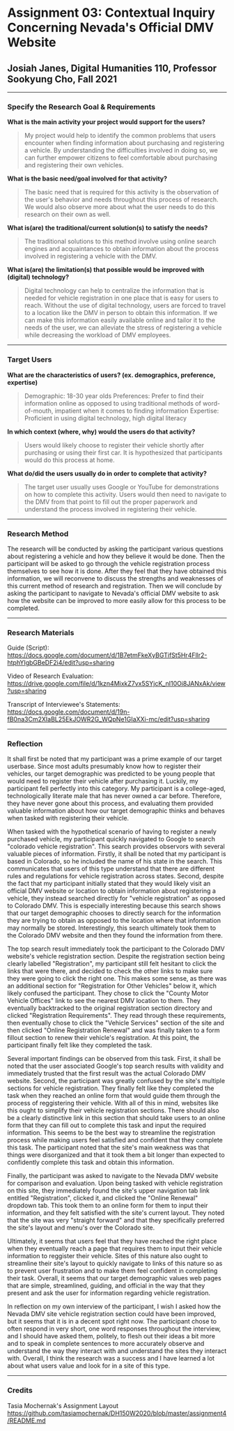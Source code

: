# Assignment 03: Contextual Inquiry Concerning Nevada's Official DMV Website

## Josiah Janes, Digital Humanities 110, Professor Sookyung Cho, Fall 2021

---

### Specify the Research Goal & Requirements
**What is the main activity your project would support for the users?**
>My project would help to identify the common problems that users encounter when finding information about purchasing and registering a vehicle. By understanding the difficulties involved in doing so, we can further empower citizens to feel comfortable about purchasing and registering their own vehicles.

**What is the basic need/goal involved for that activity?**
>The basic need that is required for this activity is the observation of the user's behavior and needs throughout this process of research. We would also observe more about what the user needs to do this research on their own as well.

**What is(are) the traditional/current solution(s) to satisfy the needs?**
>The traditional solutions to this method involve using online search engines and acquaintances to obtain information about the process involved in registering a vehicle with the DMV.

**What is(are) the limitation(s) that possible would be improved with (digital) technology?**
>Digital technology can help to centralize the information that is needed for vehicle registration in one place that is easy for users to reach. Without the use of digital technology, users are forced to travel to a location like the DMV in person to obtain this information. If we can make this information easily available online and tailor it to the needs of the user, we can alleviate the stress of registering a vehicle while decreasing the workload of DMV employees.

---

### Target Users

**What are the characteristics of users? (ex. demographics, preference, expertise)**
>Demographic: 18-30 year olds
>Preferences: Prefer to find their information online as opposed to using traditional methods of word-of-mouth, impatient when it comes to finding information
>Expertise: Proficient in using digital technology, high digital literacy

**In which context (where, why) would the users do that activity?**
>Users would likely choose to register their vehicle shortly after purchasing or using their first car. It is hypothesized that participants would do this process at home.

**What do/did the users usually do in order to complete that activity?**
>The target user usually uses Google or YouTube for demonstrations on how to complete this activity. Users would then need to navigate to the DMV from that point to fill out the proper paperwork and understand the process involved in registering their vehicle.

---

### Research Method
The research will be conducted by asking the participant various questions about registering a vehicle and how they believe it would be done. Then the participant will be asked to go through the vehicle registration process themselves to see how it is done. After they feel that they have obtained this information, we will reconvene to discuss the strengths and weaknesses of this current method of research and registration. Then we will conclude by asking the participant to navigate to Nevada's official DMV website to ask how the website can be improved to more easily allow for this process to be completed.

---

### Research Materials

Guide (Script): https://docs.google.com/document/d/1B7etmFkeXyBGTifSt5Hr4Fllr2-htphYIgbGBeDF2i4/edit?usp=sharing

Video of Research Evaluation: https://drive.google.com/file/d/1kzn4MixkZ7vx5SYjcK_nI10Oi8JANxAk/view?usp=sharing

Transcript of Interviewee's Statements: https://docs.google.com/document/d/19n-fB0na3Cm2XIaBL25EkJOWR2G_WQpNe1GIaXXi-mc/edit?usp=sharing

---

### Reflection
It shall first be noted that my participant was a prime example of our target userbase. Since most adults presumably know how to register their vehicles, our target demographic was predicted to be young people that would need to register their vehicle after purchasing it. Luckily, my participant fell perfectly into this category. My participant is a college-aged, technologically literate male that has never owned a car before. Therefore, they have never gone about this process, and evaluating them provided valuable information about how our target demographic thinks and behaves when tasked with registering their vehicle.

When tasked with the hypothetical scenario of having to register a newly purchased vehicle, my participant quickly navigated to Google to search "colorado vehicle registration". This search provides observors with several valuable pieces of information. Firstly, it shall be noted that my participant is based in Colorado, so he included the name of his state in the search. This communicates that users of this type understand that there are different rules and regulations for vehicle registration across states. Second, despite the fact that my participant initially stated that they would likely visit an official DMV website or location to obtain information about registering a vehicle, they instead searched directly for "vehicle registration" as opposed to Colorado DMV. This is especially interesting because this search shows that our target demographic chooses to directly search for the information they are trying to obtain as opposed to the location where that information may normally be stored. Interestingly, this search ultimately took them to the Colorado DMV website and then they found the information from there.

The top search result immediately took the participant to the Colorado DMV website's vehicle registration section. Despite the registration section being clearly labelled "Registration", my participant still felt hesitant to click the links that were there, and decided to check the other links to make sure they were going to click the right one. This makes some sense, as there was an additional section for "Registration for Other Vehicles" below it, which likely confused the participant. They chose to click the "County Motor Vehicle Offices" link to see the nearest DMV location to them. They eventually backtracked to the original registration section directory and clicked "Registration Requirements". They read through these requirements, then eventually chose to click the "Vehicle Services" section of the site and then clicked "Online Registration Renewal" and was finally taken to a form fillout section to renew their vehicle's registration. At this point, the participant finally felt like they completed the task.

Several important findings can be observed from this task. First, it shall be noted that the user associated Google's top search results with validity and immediately trusted that the first result was the actual Colorado DMV website. Second, the participant was greatly confused by the site's multiple sections for vehicle registration. They finally felt like they completed the task when they reached an online form that would guide them through the process of reggistering their vehicle. With all of this in mind, websites like this ought to simplify their vehicle registration sections. There should also be a clearly distinctive link in this section that should take users to an online form that they can fill out to complete this task and input the required information. This seems to be the best way to streamline the registration process while making users feel satisfied and confident that they complete this task. The participant noted that the site's main weakness was that things were disorganized and that it took them a bit longer than expected to confidently complete this task and obtain this information.

Finally, the participant was asked to navigate to the Nevada DMV website for comparison and evaluation. Upon being tasked with vehicle registration on this site, they immediately found the site's upper navigation tab link entitled "Registration", clicked it, and clicked the "Online Renewal" dropdown tab. This took them to an online form for them to input their information, and they felt satisfied with the site's current layout. They noted that the site was very "straight forward" and that they specifically preferred the site's layout and menu's over the Colorado site. 

Ultimately, it seems that users feel that they have reached the right place when they eventually reach a page that requires them to input their vehicle information to reggister their vehicle. Sites of this nature also ought to streamline their site's layout to quickly navigate to links of this nature so as to prevent user frustration and to make them feel confident in completing their task. Overall, it seems that our target demographic values web pages that are simple, streamlined, guiding, and official in the way that they present and ask the user for information regarding vehicle registration.

In reflection on my own interview of the participant, I wish I asked how the Nevada DMV site vehicle registration section could have been improved, but it seems that it is in a decent spot right now. The participant chose to often respond in very short, one word responses throughout the interview, and I should have asked them, politely, to flesh out their ideas a bit more and to speak in complete sentences to more accurately observe and understand the way they interact with and understand the sites they interact with. Overall, I think the research was a success and I have learned a lot about what users value and look for in a site of this type.

---

### Credits
Tasia Mochernak's Assignment Layout
https://github.com/tasiamochernak/DH150W2020/blob/master/assignment4/README.md
